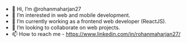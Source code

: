 - 👋 Hi, I’m @rohanmaharjan27
- 👀 I’m interested in web and mobile development.
- 🌱 I’m currently working as a frontend web developer (ReactJS).
- 💞️ I’m looking to collaborate on web projects.
- 📫 How to reach me - https://www.linkedin.com/in/rohanmaharjan27/

<!---
rohanmaharjan27/rohanmaharjan27 is a ✨ special ✨ repository because its `README.md` (this file) appears on your GitHub profile.
You can click the Preview link to take a look at your changes.
--->
